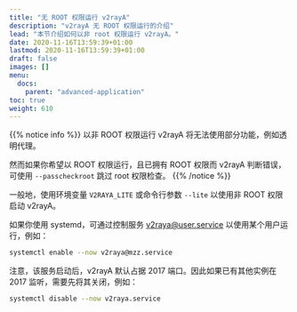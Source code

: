```yaml
---
title: "无 ROOT 权限运行 v2rayA"
description: "v2rayA 无 ROOT 权限运行的介绍"
lead: "本节介绍如何以非 root 权限运行 v2rayA。"
date: 2020-11-16T13:59:39+01:00
lastmod: 2020-11-16T13:59:39+01:00
draft: false
images: []
menu:
  docs:
    parent: "advanced-application"
toc: true
weight: 610
---
```


{{% notice info %}}
以非 ROOT 权限运行 v2rayA 将无法使用部分功能，例如透明代理。

然而如果你希望以 ROOT 权限运行，且已拥有 ROOT 权限而 v2rayA 判断错误，可使用 `--passcheckroot` 跳过 root 权限检查。
{{% /notice %}}

一般地，使用环境变量 `V2RAYA_LITE` 或命令行参数 `--lite` 以使用非 ROOT 权限启动 v2rayA。

如果你使用 systemd，可通过控制服务 v2raya@user.service 以使用某个用户运行，例如：

```bash
systemctl enable --now v2raya@mzz.service
```

注意，该服务启动后，v2rayA 默认占据 2017 端口。因此如果已有其他实例在 2017 监听，需要先将其关闭，例如：

```bash
systemctl disable --now v2raya.service
```
